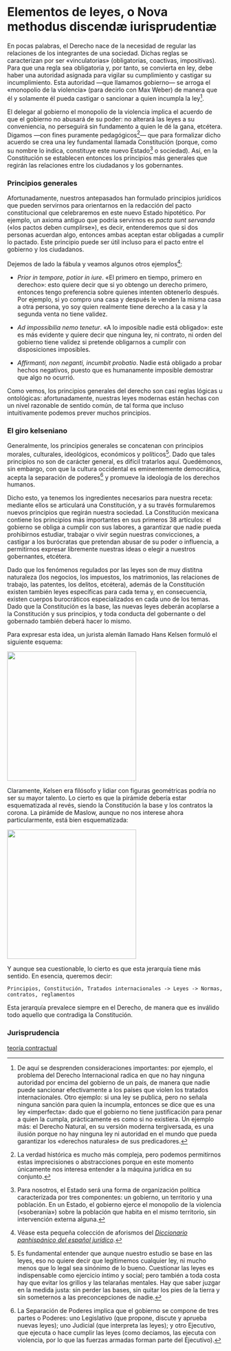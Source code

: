 # Elementos de leyes, o Nova methodus discendæ iurisprudentiæ

En pocas palabras, el Derecho nace de la necesidad de regular las relaciones de los integrantes de una sociedad. Dichas reglas se caracterizan por ser «vinculatorias» (obligatorias, coactivas, impositivas). Para que una regla sea obligatoria y, por tanto, se convierta en ley, debe haber una autoridad asignada para vigilar su cumplimiento y castigar su incumplimiento. Esta autoridad —que llamamos gobierno— se arroga el «monopolio de la violencia» (para decirlo con Max Weber) de manera que él y solamente él pueda castigar o sancionar a quien incumpla la ley[^1].

El delegar al gobierno el monopolio de la violencia implica el acuerdo de que el gobierno no abusará de su poder: no alterará las leyes a su conveniencia, no perseguirá sin fundamento a quien le dé la gana, etcétera. Digamos —con fines puramente pedagógicos[^2]— que para formalizar dicho acuerdo se crea una ley fundamental llamada Constitución (porque, como su nombre lo indica, constituye este nuevo Estado[^3] o sociedad). Así, en la Constitución se establecen entonces los principios más generales que regirán las relaciones entre los ciudadanos y los gobernantes.

### Principios generales

Afortunadamente, nuestros antepasados han formulado principios jurídicos que pueden servirnos para orientarnos en la redacción del pacto constitucional que celebraremos en este nuevo Estado hipotético. Por ejemplo, un axioma antiguo que podría servirnos es *pacta sunt servanda* («los pactos deben cumplirse»), es decir, entenderemos que si dos personas acuerdan algo, entonces ambas aceptan estar obligadas a cumplir lo pactado. Este principio puede ser útil incluso para el pacto entre el gobierno y los ciudadanos.

Dejemos de lado la fábula y veamos algunos otros ejemplos[^4]:

- *Prior in tempore, potior in iure*. «El primero en tiempo, primero en derecho»: esto quiere decir que si yo obtengo un derecho primero, entonces tengo preferencia sobre quienes intenten obtenerlo después. Por ejemplo, si yo compro una casa y después le venden la misma casa a otra persona, yo soy quien realmente tiene derecho a la casa y la segunda venta no tiene validez.

- *Ad impossibilia nemo tenetur*. «A lo imposible nadie está obligado»: este es más evidente y quiere decir que ninguna ley, ni contrato, ni orden del gobierno tiene validez si pretende obligarnos a cumplir con disposiciones imposibles.

- *Affirmanti, non neganti, incumbit probatio*. Nadie está obligado a probar hechos negativos, puesto que es humanamente imposible demostrar que algo no ocurrió.

Como vemos, los principios generales del derecho son casi reglas lógicas u ontológicas: afortunadamente, nuestras leyes modernas están hechas con un nivel razonable de sentido común, de tal forma que incluso intuitivamente podemos prever muchos principios.


### El giro kelseniano

Generalmente, los principios generales se concatenan con principios morales, culturales, ideológicos, económicos y políticos[^5]. Dado que tales principios no son de carácter general, es difícil tratarlos aquí. Quedémonos, sin embargo, con que la cultura occidental es eminentemente democrática, acepta la separación de poderes[^6] y promueve la ideología de los derechos humanos.

Dicho esto, ya tenemos los ingredientes necesarios para nuestra receta: mediante ellos se articulará una Constitución, y a su través formularemos nuevos principios que regirán nuestra sociedad. La Constitución mexicana contiene los principios más importantes en sus primeros 38 artículos: el gobierno se obliga a cumplir con sus labores, a garantizar que nadie pueda prohibirnos estudiar, trabajar o vivir según nuestras convicciones, a castigar a los burócratas que pretendan abusar de su poder o influencia, a permitirnos expresar libremente nuestras ideas o elegir a nuestros gobernantes, etcétera.

Dado que los fenómenos regulados por las leyes son de muy distitna naturaleza (los negocios, los impuestos, los matrimonios, las relaciones de trabajo, las patentes, los delitos, etcétera), además de la Constitución existen también leyes específicas para cada tema y, en consecuencia, existen cuerpos burocráticos especializados en cada uno de los temas. Dado que la Constitución es la base, las nuevas leyes deberán acoplarse a la Constitución y sus principios, y toda conducta del gobernante o del gobernado también deberá hacer lo mismo.

Para expresar esta idea, un jurista alemán llamado Hans Kelsen formuló el siguiente esquema:

<img src="https://www.lifeder.com/wp-content/uploads/2018/10/piramide-de-kelsen-1.jpg" height=300>

Claramente, Kelsen era filósofo y lidiar con figuras geométricas podría no ser su mayor talento. Lo cierto es que la pirámide debería estar esquematizada al revés, siendo la Constitución la base y los contratos la corona. La pirámide de Maslow, aunque no nos interese ahora particularmente, está bien esquematizada:

<img src="https://upload.wikimedia.org/wikipedia/commons/7/76/Pirámide_de_Maslow.svg" height=300>

Y aunque sea cuestionable, lo cierto es que esta jerarquía tiene más sentido. En esencia, queremos decir:

```
Principios, Constitución, Tratados internacionales -> Leyes -> Normas, contratos, reglamentos
```
Esta jerarquía prevalece siempre en el Derecho, de manera que es inválido todo aquello que contradiga la Constitución.

### Jurisprudencia

[teoría contractual](https://www.scjn.gob.mx/sites/default/files/listas/documento_dos/2019-08/ADR-6806-2018-190829.pdf)



[^1]: De aquí se desprenden consideraciones importantes: por ejemplo, el problema del Derecho Internacional radica en que no hay ninguna autoridad por encima del gobierno de un país, de manera que nadie puede sancionar efectivamente a los países que violen los tratados internacionales. Otro ejemplo: si una ley se publica, pero no señala ninguna sanción para quien la incumpla, entonces se dice que es una ley «imperfecta»: dado que el gobierno no tiene justificación para penar a quien la cumpla, prácticamente es como si no existiera. Un ejemplo más: el Derecho Natural, en su versión moderna tergiversada, es una ilusión porque no hay ninguna ley ni autoridad en el mundo que pueda garantizar los «derechos naturales» de sus predicadores.

[^2]: La verdad histórica es mucho más compleja, pero podemos permitirnos estas imprecisiones o abstracciones porque en este momento únicamente nos interesa entender a la máquina jurídica en su conjunto.

[^3]: Para nosotros, el Estado será una forma de organización política caracterizada por tres componentes: un gobierno, un territorio y una población. En un Estado, el gobierno ejerce el monopolio de la violencia («soberanía») sobre la población que habita en el mismo territorio, sin intervención externa alguna.

[^4]: Véase esta pequeña colección de aforismos del [*Diccionario panhispánico del español jurídico*](https://dpej.rae.es/docs/máximas-aforismos-latinos-dpej.pdf).

[^5]: Es fundamental entender que aunque nuestro estudio se base en las leyes, eso no quiere decir que legitimemos cualquier ley, ni mucho menos que lo legal sea sinónimo de lo bueno. Cuestionar las leyes es indispensable como ejercicio íntimo y social; pero también a toda costa hay que evitar los grillos y las telarañas mentales. Hay que saber juzgar en la medida justa: sin perder las bases, sin quitar los pies de la tierra y sin someternos a las preconcepciones de nadie.

[^6]: La Separación de Poderes implica que el gobierno se compone de tres partes o Poderes: uno Legislativo (que propone, discute y aprueba nuevas leyes); uno Judicial (que interpreta las leyes); y otro Ejecutivo, que ejecuta o hace cumplir las leyes (como decíamos, las ejecuta con violencia, por lo que las fuerzas armadas forman parte del Ejecutivo).
